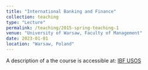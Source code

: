 ```yaml
---
title: "International Banking and Finance"
collection: teaching
type: "Lecture"
permalink: /teaching/2015-spring-teaching-1
venue: "University of Warsaw, Faculty of Management"
date: 2023-01-01
location: "Warsaw, Poland"
---
```


A description of a the course is accessible at: [IBF USOS](https://usosweb.uw.edu.pl/kontroler.php?_action=actionx:katalog2/przedmioty/pokazPrzedmiot(prz_kod:2600-ERSM1IFB))
